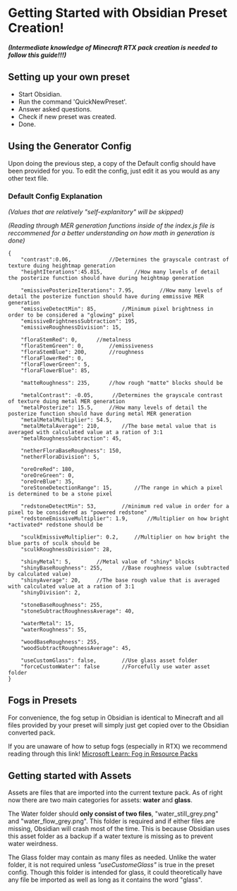 # Getting Started with Obsidian Preset Creation!
***(Intermediate knowledge of Minecraft RTX pack creation is needed to follow this guide!!!)***
## Setting up your own preset
* Start Obsidian.
* Run the command 'QuickNewPreset'.
* Answer asked questions.
* Check if new preset was created.
* Done.

## Using the Generator Config
Upon doing the previous step, a copy of the Default config should have been provided for you. To edit the config, just edit it as you would as any other text file.
### Default Config Explanation
*(Values that are relatively "self-explanitory" will be skipped)*

*(Reading through MER generation functions inside of the index.js file is reccommened for a better understanding on how math in generation is done)*
```
{
    "contrast":0.06,            //Determines the grayscale contrast of texture duing heightmap generation
    "heightIterations":45.815,          //How many levels of detail the posterize function should have during heightmap generation

    "emissivePosterizeIterations": 7.95,        //How many levels of detail the posterize function should have during emmissive MER generation
    "emissiveDetectMin": 85,        //Minimum pixel brightness in order to be considered a "glowing" pixel
    "emissiveBrightnessSubtraction": 195,       
    "emissiveRoughnessDivision": 15,

    "floraStemRed": 0,      //metalness
    "floraStemGreen": 0,        //emissiveness
    "floraStemBlue": 200,       //roughness
    "floraFlowerRed": 0,
    "floraFlowerGreen": 5,
    "floraFlowerBlue": 85,

    "matteRoughness": 235,      //how rough "matte" blocks should be

    "metalContrast": -0.05,      //Determines the grayscale contrast of texture duing metal MER generation
    "metalPosterize": 15.5,     //How many levels of detail the posterize function should have during metal MER generation
    "metalMetalMultiplier": 54.5,      
    "metalMetalAverage": 210,       //The base metal value that is averaged with calculated value at a ration of 3:1
    "metalRoughnessSubtraction": 45,

    "netherFloraBaseRoughness": 150,
    "netherFloraDivision": 5,

    "oreOreRed": 180,
    "oreOreGreen": 0,
    "oreOreBlue": 35,
    "oreStoneDetectionRange": 15,       //The range in which a pixel is determined to be a stone pixel 

    "redstoneDetectMin": 53,        //minimum red value in order for a pixel to be considered as "powered redstone"        
    "redstoneEmissiveMultiplier": 1.9,      //Multiplier on how bright *activated* redstone should be

    "sculkEmissiveMultiplier": 0.2,     //Multiplier on how bright the blue parts of sculk should be
    "sculkRoughnessDivision": 28,

    "shinyMetal": 5,        //Metal value of "shiny" blocks
    "shinyBaseRoughness": 255,      //Base roughness value (subtracted by calculated value)
    "shinyAverage": 20,     //The base rough value that is averaged with calculated value at a ration of 3:1
    "shinyDivision": 2,
    
    "stoneBaseRoughness": 255,
    "stoneSubtractRoughnessAverage": 40,
    
    "waterMetal": 15,
    "waterRoughness": 55,

    "woodBaseRoughness": 255,
    "woodSubtractRoughnessAverage": 45,

    "useCustomGlass": false,        //Use glass asset folder
    "forceCustomWater": false       //Forcefully use water asset folder
}
```
## Fogs in Presets
For convenience, the fog setup in Obsidian is identical to Minecraft and all files provided by your preset will simply just get copied over to the Obsidian converted pack.

If you are unaware of how to setup fogs (especially in RTX) we recommend reading through this link!
[Microsoft Learn: Fog in Resource Packs](https://learn.microsoft.com/en-us/minecraft/creator/documents/foginresourcepacks?view=minecraft-bedrock-stable)

## Getting started with Assets
Assets are files that are imported into the current texture pack. As of right now there are two main categories for assets: **water** and **glass**.


The Water folder should **only consist of two files**, "water_still_grey.png" and "water_flow_grey.png". This folder is required and if either files are missing, Obsidian will crash most of the time. This is because Obsidian uses this asset folder as a backup if a water texture is missing as to prevent water weirdness.


The Glass folder may contain as many files as needed. Unlike the water folder, it is not required unless *"useCustomeGlass"* is true in the preset config. Though this folder is intended for glass, it could theoretically have any file be imported as well as long as it contains the word "glass".